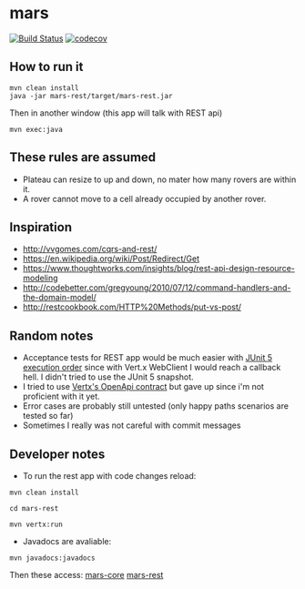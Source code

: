 # mars

[![Build Status](https://travis-ci.org/rodolfodpk/mars.svg?branch=master)](https://travis-ci.org/rodolfodpk/mars)
[![codecov](https://codecov.io/gh/rodolfodpk/mars/branch/master/graph/badge.svg)](https://codecov.io/gh/rodolfodpk/mars)

## How to run it

```
mvn clean install
java -jar mars-rest/target/mars-rest.jar 
```

Then in another window (this app will talk with REST api)
```
mvn exec:java
```

## These rules are assumed

* Plateau can resize to up and down, no mater how many rovers are within it.
* A rover cannot move to a cell already occupied by another rover.

## Inspiration

* http://vvgomes.com/cqrs-and-rest/
* https://en.wikipedia.org/wiki/Post/Redirect/Get
* https://www.thoughtworks.com/insights/blog/rest-api-design-resource-modeling
* http://codebetter.com/gregyoung/2010/07/12/command-handlers-and-the-domain-model/
* http://restcookbook.com/HTTP%20Methods/put-vs-post/

## Random notes

* Acceptance tests for REST app would be much easier with [JUnit 5 execution order](https://junit.org/junit5/docs/snapshot/user-guide/#writing-tests-test-execution-order)
since with Vert.x WebClient I would reach a callback hell. I didn't tried to use the JUnit 5 snapshot.
* I tried to use [Vertx's OpenApi contract](https://vertx.io/docs/vertx-web-api-contract/java/) but gave up since i'm not proficient with it yet. 
* Error cases are probably still untested (only happy paths scenarios are tested so far)
* Sometimes I really was not careful with commit messages 

## Developer notes

* To run the rest app with code changes reload:

``` 
mvn clean install

cd mars-rest

mvn vertx:run
```

* Javadocs are avaliable:

``
mvn javadocs:javadocs
``

Then these access:
[mars-core](mars-core/target/site/apidocs/index-all.html)
[mars-rest](mars-rest/target/site/apidocs/index-all.html)

